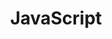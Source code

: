 ---
title: "JavaScript"
layout: category
permalink: /categories/javascript/
author_profile: true
taxonomy: JavaScript
sidebar:
  nav: "categories"
---
